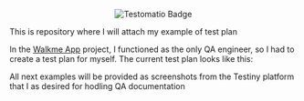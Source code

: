 
<p align="center">
  <img src="https://img.shields.io/badge/Test%20Plan-0C3B72?style=for-the-badge&logo=Testomatio" alt="Testomatio Badge" />
</p>

<p>This is repository where I will attach my example of test plan</p>

In the <a href="https://walkme.dog">Walkme App</a> project, I functioned as the only QA engineer, so I had to create a test plan for myself. The current test plan looks like this:

<!-- https://github.com/AndriiChornii/test-plan/blob/main/assets/WalkMeLogo.png --> 

All next examples will be provided as screenshots from the Testiny platform that I as desired for hodling QA documentation
